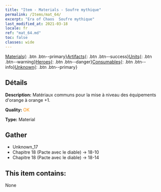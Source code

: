 ```yaml
---
title: "Item - Materials - Soufre mythique"
permalink: /Items/mat_64/
excerpt: "Era of Chaos  Soufre mythique"
last_modified_at: 2021-03-18
locale: fr
ref: "mat_64.md"
toc: false
classes: wide
---
```

 [Materials](/fr/Items/){: .btn .btn--primary}[Artifacts](/fr/Items/Artifacts/){: .btn .btn--success}[Units](/fr/Items/Units/){: .btn .btn--warning}[Heroes](/fr/Items/Heroes/){: .btn .btn--danger}[Consumables](/fr/Items/Consumables/){: .btn .btn--info}[Unknown](/fr/Items/Unknown/){: .btn .btn--primary}

## Détails
 **Description:** Matériaux communs pour la mise à niveau des équipements d'orange à orange +1.

 **Quality:** <span style="color: #FF8C00">OK</span>

 **Type:** Material

## Gather

*    Unknown_17 
*    Chapitre 18 (Pacte avec le diable) -> 18-10 
*    Chapitre 18 (Pacte avec le diable) -> 18-14 

## This item contains:

  None

